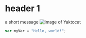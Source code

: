 # header 1
a short message
![Image of Yaktocat](https://octodex.github.com/images/yaktocat.png)
``` javascript
var myVar = "Hello, world!";
```
